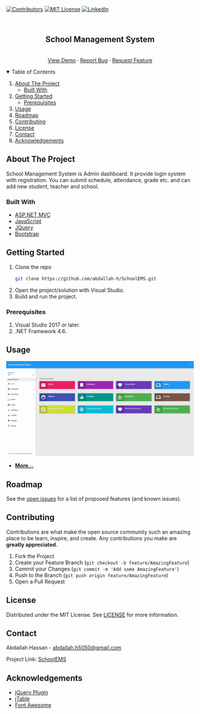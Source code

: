 [![Contributors][contributors-shield]][contributors-url]
[![MIT License][license-shield]][license-url]
[![LinkedIn][linkedin-shield]][linkedin-url]

<!-- [![Forks][forks-shield]][forks-url]
[![Stargazers][stars-shield]][stars-url]
[![Issues][issues-shield]][issues-url] -->

<!-- PROJECT LOGO -->
<br />
<p align="center">

  <h2 align="center">School Management System</h2>

  <p align="center">
    <br />
    <a href="https://github.com/abdallah-h/SchoolEMS">View Demo</a>
    ·
    <a href="https://github.com/abdallah-h/SchoolEMS/issues">Report Bug</a>
    ·
    <a href="https://github.com/abdallah-h/SchoolEMS/issues">Request Feature</a>
  </p>
</p>

<!-- TABLE OF CONTENTS -->
<details open="open">
  <summary>Table of Contents</summary>
  <ol>
    <li>
      <a href="#about-the-project">About The Project</a>
      <ul>
        <li><a href="#built-with">Built With</a></li>
      </ul>
    </li>
    <li>
      <a href="#getting-started">Getting Started</a>
      <ul>
        <li><a href="#prerequisites">Prerequisites</a></li>
      </ul>
    </li>
    <li><a href="#usage">Usage</a></li>
    <li><a href="#roadmap">Roadmap</a></li>
    <li><a href="#contributing">Contributing</a></li>
    <li><a href="#license">License</a></li>
    <li><a href="#contact">Contact</a></li>
    <li><a href="#acknowledgements">Acknowledgements</a></li>
  </ol>
</details>

<!-- ABOUT THE PROJECT -->

## About The Project

School Management System is Admin dashboard. It provide login system with registration. You can submit schedule, attendance, grade etc. and can add new student, teacher and school.

### Built With

- [ASP.NET MVC](https://dotnet.microsoft.com/apps/aspnet/mvc)
- [JavaScript](https://www.javascript.com/)
- [JQuery](https://jquery.com)
- [Bootstrap](https://getbootstrap.com)

<!-- GETTING STARTED -->

## Getting Started

1. Clone the repo
   ```sh
   git clone https://github.com/abdallah-h/SchoolEMS.git
   ```
2. Open the project/solution with Visual Studio.
3. Build and run the project.

### Prerequisites

1. Visual Studio 2017 or later.
2. .NET Framework 4.6.

<!-- USAGE EXAMPLES -->

## Usage

![Dashboard](<screenshots/s (3).png?raw=true> "Dashboard")

- **[More...](screenshots/showme.md)**

<!-- ROADMAP -->

## Roadmap

See the [open issues](https://github.com/abdallah-h/SchoolEMS/issues) for a list of proposed features (and known issues).

<!-- CONTRIBUTING -->

## Contributing

Contributions are what make the open source community such an amazing place to be learn, inspire, and create. Any contributions you make are **greatly appreciated**.

1. Fork the Project
2. Create your Feature Branch (`git checkout -b feature/AmazingFeature`)
3. Commit your Changes (`git commit -m 'Add some AmazingFeature'`)
4. Push to the Branch (`git push origin feature/AmazingFeature`)
5. Open a Pull Request

<!-- LICENSE -->

## License

Distributed under the MIT License. See [LICENSE](LICENSE.md) for more information.

<!-- CONTACT -->

## Contact

Abdallah Hassan - abdallah.h5050@gmail.com

Project Link: [SchoolEMS](https://github.com/abdallah-h/SchoolEMS)

<!-- ACKNOWLEDGEMENTS -->

## Acknowledgements

- [jQuery Plugin](https://plugins.jquery.com/)
- [jTable](https://www.jtable.org/)
- [Font Awesome](https://fontawesome.com)

<!-- MARKDOWN LINKS & IMAGES -->
<!-- https://www.markdownguide.org/basic-syntax/#reference-style-links -->

[contributors-shield]: https://img.shields.io/github/contributors/abdallah-h/SchoolEMS.svg?style=for-the-badge
[contributors-url]: https://github.com/abdallah-h/SchoolEMS/graphs/contributors
[license-shield]: https://img.shields.io/github/license/abdallah-h/SchoolEMS.svg?style=for-the-badge
[license-url]: https://github.com/abdallah-h/SchoolEMS/LICENSE.md
[linkedin-shield]: https://img.shields.io/badge/-LinkedIn-black.svg?style=for-the-badge&logo=linkedin&colorB=555
[linkedin-url]: https://www.linkedin.com/in/abdallah-h/

<!-- [forks-shield]: https://img.shields.io/github/forks/abdallah-h/SchoolEMS.svg?style=for-the-badge
[forks-url]: https://github.com/abdallah-h/SchoolEMS/network/members
[stars-shield]: https://img.shields.io/github/stars/abdallah-h/SchoolEMS.svg?style=for-the-badge
[stars-url]: https://github.com/abdallah-h/SchoolEMS/stargazers
[issues-shield]: https://img.shields.io/github/issues/abdallah-h/SchoolEMS.svg?style=for-the-badge
[issues-url]: https://github.com/othneildrew/Best-README-Template/issues -->
